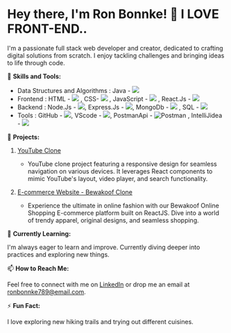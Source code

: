 # Hey there, I'm Ron Bonnke! 👋 **I LOVE FRONT-END..**

I'm a passionate full stack web developer and creator, dedicated to crafting digital solutions from scratch. I enjoy tackling challenges and bringing ideas to life through code.

🚀 **Skills and Tools:**

- Data Structures and Algorithms :   Java - <img src="https://img.icons8.com/color/48/000000/java-coffee-cup-logo.png"/> 
- Frontend :   HTML - <img src="https://img.icons8.com/color/48/000000/html-5--v1.png"/> , CSS- <img src="https://img.icons8.com/color/48/000000/css3.png"/>  , JavaScript - <img src="https://img.icons8.com/color/48/000000/javascript--v2.png"/>  , React.Js - <img src="https://img.icons8.com/color/48/000000/react-native.png"/>
- Backend : Node.Js - <img src="https://img.icons8.com/color/48/000000/nodejs.png"/>, Express.Js - <img src="https://img.icons8.com/color/48/000000/express.png"/>, MongoDb - <img src="https://img.icons8.com/color/48/000000/mongodb.png"/>  ,   SQL - <img src="https://img.icons8.com/color/48/000000/sql.png"/>
- Tools :  GitHub - <img src="https://img.icons8.com/ios/50/000000/github--v1.png"/>,  VScode - <img src="https://img.icons8.com/color/48/000000/visual-studio-code-2019.png"/>, PostmanApi -  ![Postman](https://img.shields.io/badge/-Postman-orange?logo=postman&logoColor=white) , IntelliJidea - <img src="https://img.icons8.com/color/48/000000/intellij-idea.png"/>


💼 **Projects:**

1. [YouTube Clone](https://tiny-sopapillas-788139.netlify.app/)
   - YouTube clone project featuring a responsive design for seamless navigation on various devices. It leverages React components to mimic YouTube's layout, video player, and search functionality.

2. [E-commerce Website - Bewakoof Clone](https://fabulous-basbousa-94a726.netlify.app/)
   - Experience the ultimate in online fashion with our Bewakoof Online Shopping E-commerce platform built on ReactJS. Dive into a world of trendy apparel, original designs, and seamless shopping.

🌱 **Currently Learning:**

I'm always eager to learn and improve. Currently diving deeper into practices and exploring new things.

📫 **How to Reach Me:**

Feel free to connect with me on [LinkedIn](https://www.linkedin.com/in/ron-bonnke-34275426a/overlay/about-this-profile/) or drop me an email at [ronbonnke789@email.com](mailto:ronbonnke789@email.com).

⚡ **Fun Fact:**

I love exploring new hiking trails and trying out different cuisines.

<!-- Feel free to use or modify this template! -->
